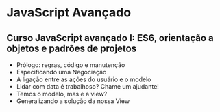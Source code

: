 # JavaScript Avançado

## Curso JavaScript avançado I: ES6, orientação a objetos e padrões de projetos

- Prólogo: regras, código e manutenção
- Especificando uma Negociação
- A ligação entre as ações do usuário e o modelo
- Lidar com data é trabalhoso? Chame um ajudante!
- Temos o modelo, mas e a view?
- Generalizando a solução da nossa View


